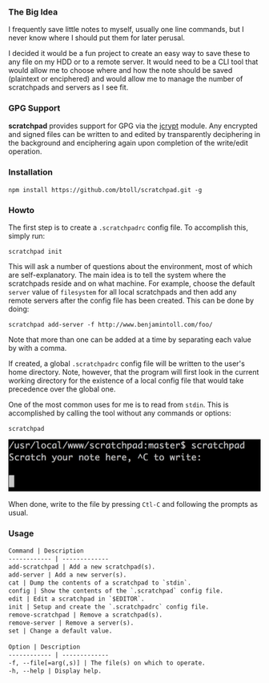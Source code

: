 ### The Big Idea
I frequently save little notes to myself, usually one line commands, but I never know where I should put them for later perusal.

I decided it would be a fun project to create an easy way to save these to any file on my HDD or to a remote server.  It would need to be a CLI tool that would allow me to choose where and how the note should be saved (plaintext or enciphered) and would allow me to manage the number of scratchpads and servers as I see fit.

### GPG Support

**scratchpad** provides support for GPG via the [jcrypt] module. Any encrypted and signed files can be written to and edited by transparently deciphering in the background and enciphering again upon completion of the write/edit operation.

### Installation

`npm install https://github.com/btoll/scratchpad.git -g`

### Howto
The first step is to create a `.scratchpadrc` config file.  To accomplish this, simply run:

    scratchpad init

This will ask a number of questions about the environment, most of which are self-explanatory.  The main idea is to tell the system where the scratchpads reside and on what machine.  For example, choose the default `server` value of `filesystem` for all local scratchpads and then add any remote servers after the config file has been created.  This can be done by doing:

    scratchpad add-server -f http://www.benjamintoll.com/foo/

Note that more than one can be added at a time by separating each value by with a comma.

If created, a global `.scratchpadrc` config file will be written to the user's home directory.  Note, however, that the program will first look in the current working directory for the existence of a local config file that would take precedence over the global one.

One of the most common uses for me is to read from `stdin`. This is accomplished by calling the tool without any commands or options:

    scratchpad

![ScreenShot](/screenshots/scratchpad_readline.png?raw=true)

When done, write to the file by pressing `Ctl-C` and following the prompts as usual.

### Usage

    Command | Description
    ------------ | -------------
    add-scratchpad | Add a new scratchpad(s).
    add-server | Add a new server(s).
    cat | Dump the contents of a scratchpad to `stdin`.
    config | Show the contents of the `.scratchpad` config file.
    edit | Edit a scratchpad in `$EDITOR`.
    init | Setup and create the `.scratchpadrc` config file.
    remove-scratchpad | Remove a scratchpad(s).
    remove-server | Remove a server(s).
    set | Change a default value.

    Option | Description
    ------------ | -------------
    -f, --file[=arg(,s)] | The file(s) on which to operate.
    -h, --help | Display help.

[jcrypt]: https://github.com/btoll/jcrypt

